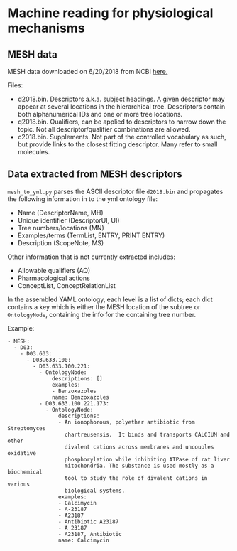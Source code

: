 # Machine reading for physiological mechanisms

## MESH data

MESH data downloaded on 6/20/2018 from
NCBI [here.](ftp://nlmpubs.nlm.nih.gov/online/mesh/MESH_FILES/asciimesh/)

Files:
* d2018.bin. Descriptors a.k.a. subject headings. A given descriptor may
  appear at several locations in the hierarchical tree. Descriptors contain
  both alphanumerical IDs and one or more tree locations.
* q2018.bin. Qualifiers, can be applied to descriptors to narrow down the
  topic. Not all descriptor/qualifier combinations are allowed.
* c2018.bin. Supplements. Not part of the controlled vocabulary as such, but
  provide links to the closest fitting descriptor. Many refer to small
  molecules.

## Data extracted from MESH descriptors

`mesh_to_yml.py` parses the ASCII descriptor file `d2018.bin` and propagates
the following information in to the yml ontology file:

* Name (DescriptorName, MH)
* Unique identifier (DescriptorUI, UI)
* Tree numbers/locations (MN)
* Examples/terms (TermList, ENTRY, PRINT ENTRY)
* Description (ScopeNote, MS)

Other information that is not currently extracted includes:

* Allowable qualifiers (AQ)
* Pharmacological actions
* ConceptList, ConceptRelationList

In the assembled YAML ontology, each level is a list of dicts; each dict
contains a key which is either the MESH location of the subtree or
`OntologyNode`, containing the info for the containing tree number.

Example:

```
- MESH:
  - D03:
    - D03.633:
      - D03.633.100:
        - D03.633.100.221:
          - OntologyNode:
              descriptions: []
              examples:
              - Benzoxazoles
              name: Benzoxazoles
          - D03.633.100.221.173:
            - OntologyNode:
                descriptions:
                - An ionophorous, polyether antibiotic from Streptomyces
                  chartreusensis.  It binds and transports CALCIUM and other
                  divalent cations across membranes and uncouples oxidative
                  phosphorylation while inhibiting ATPase of rat liver
                  mitochondria. The substance is used mostly as a biochemical
                  tool to study the role of divalent cations in various
                  biological systems.
                examples:
                - Calcimycin
                - A-23187
                - A23187
                - Antibiotic A23187
                - A 23187
                - A23187, Antibiotic
                name: Calcimycin
```


